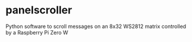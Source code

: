 # panelscroller
Python software to scroll messages on an 8x32 WS2812 matrix controlled by a Raspberry Pi Zero W
